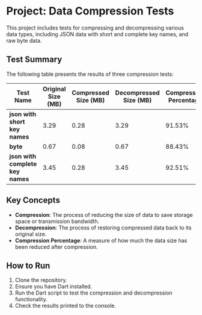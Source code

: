 # Project: Data Compression Tests

This project includes tests for compressing and decompressing various data types, including JSON data with short and complete key names, and raw byte data.

## Test Summary

The following table presents the results of three compression tests:

| **Test Name**                    | **Original Size (MB)** | **Compressed Size (MB)** | **Decompressed Size (MB)** | **Compression Percentage** |
|-----------------------------------|------------------------|--------------------------|----------------------------|----------------------------|
| **json with short key names**     | 3.29                   | 0.28                     | 3.29                       | 91.53%                     |
| **byte**                          | 0.67                   | 0.08                     | 0.67                       | 88.43%                     |
| **json with complete key names**  | 3.45                   | 0.28                     | 3.45                       | 92.51%                     |

## Key Concepts
- **Compression**: The process of reducing the size of data to save storage space or transmission bandwidth.
- **Decompression**: The process of restoring compressed data back to its original size.
- **Compression Percentage**: A measure of how much the data size has been reduced after compression.

## How to Run
1. Clone the repository.
2. Ensure you have Dart installed.
3. Run the Dart script to test the compression and decompression functionality.
4. Check the results printed to the console.
